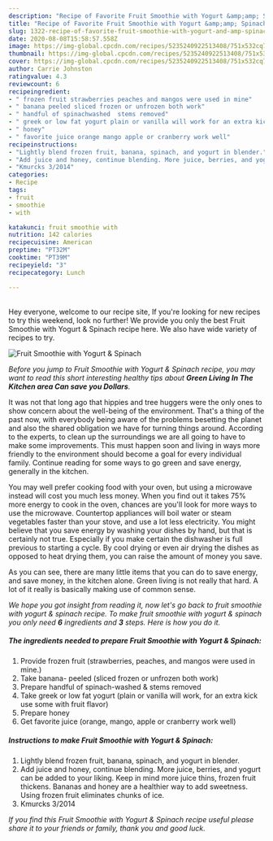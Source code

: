 ```yaml
---
description: "Recipe of Favorite Fruit Smoothie with Yogurt &amp;amp; Spinach"
title: "Recipe of Favorite Fruit Smoothie with Yogurt &amp;amp; Spinach"
slug: 1322-recipe-of-favorite-fruit-smoothie-with-yogurt-and-amp-spinach
date: 2020-08-08T15:58:57.558Z
image: https://img-global.cpcdn.com/recipes/5235240922513408/751x532cq70/fruit-smoothie-with-yogurt-spinach-recipe-main-photo.jpg
thumbnail: https://img-global.cpcdn.com/recipes/5235240922513408/751x532cq70/fruit-smoothie-with-yogurt-spinach-recipe-main-photo.jpg
cover: https://img-global.cpcdn.com/recipes/5235240922513408/751x532cq70/fruit-smoothie-with-yogurt-spinach-recipe-main-photo.jpg
author: Carrie Johnston
ratingvalue: 4.3
reviewcount: 6
recipeingredient:
- " frozen fruit strawberries peaches and mangos were used in mine"
- " banana peeled sliced frozen or unfrozen both work"
- " handful of spinachwashed  stems removed"
- " greek or low fat yogurt plain or vanilla will work for an extra kick use some with fruit flavor"
- " honey"
- " favorite juice orange mango apple or cranberry work well"
recipeinstructions:
- "Lightly blend frozen fruit, banana, spinach, and yogurt in blender."
- "Add juice and honey, continue blending. More juice, berries, and yogurt can be added to your liking. Keep in mind more juice thins, frozen fruit thickens. Bananas and honey are a healthier way to add sweetness. Using frozen fruit eliminates chunks of ice."
- "Kmurcks 3/2014"
categories:
- Recipe
tags:
- fruit
- smoothie
- with

katakunci: fruit smoothie with 
nutrition: 142 calories
recipecuisine: American
preptime: "PT32M"
cooktime: "PT39M"
recipeyield: "3"
recipecategory: Lunch

---
```

<br>
Hey everyone, welcome to our recipe site, If you're looking for new recipes to try this weekend, look no further! We provide you only the best Fruit Smoothie with Yogurt &amp; Spinach recipe here. We also have wide variety of recipes to try.
<br>


![Fruit Smoothie with Yogurt &amp; Spinach](https://img-global.cpcdn.com/recipes/5235240922513408/751x532cq70/fruit-smoothie-with-yogurt-spinach-recipe-main-photo.jpg)

<i>Before you jump to Fruit Smoothie with Yogurt &amp; Spinach recipe, you may want to read this short interesting healthy tips about 
<strong>Green Living In The Kitchen area Can save you Dollars</strong>.</i>
</br>

It was not that long ago that hippies and tree huggers were the only ones to show concern about the well-being of the environment. That's a thing of the past now, with everybody being aware of the problems besetting the planet and also the shared obligation we have for turning things around. According to the experts, to clean up the surroundings we are all going to have to make some improvements. This must happen soon and living in ways more friendly to the environment should become a goal for every individual family. Continue reading for some ways to go green and save energy, generally in the kitchen.

You may well prefer cooking food with your oven, but using a microwave instead will cost you much less money. When you find out it takes 75% more energy to cook in the oven, chances are you'll look for more ways to use the microwave. Countertop appliances will boil water or steam vegetables faster than your stove, and use a lot less electricity. You might believe that you save energy by washing your dishes by hand, but that is certainly not true. Especially if you make certain the dishwasher is full previous to starting a cycle. By cool drying or even air drying the dishes as opposed to heat drying them, you can raise the amount of money you save.

As you can see, there are many little items that you can do to save energy, and save money, in the kitchen alone. Green living is not really that hard. A lot of it really is basically making use of common sense.


<i>We hope you got insight from reading it, now let's go back to fruit smoothie with yogurt &amp; spinach recipe. To make fruit smoothie with yogurt &amp; spinach you only need <strong>6</strong> ingredients and <strong>3</strong> steps. Here is how you do it.
</i>

##### The ingredients needed to prepare Fruit Smoothie with Yogurt &amp; Spinach:

1. Provide  frozen fruit (strawberries, peaches, and mangos were used in mine.)
1. Take  banana- peeled (sliced frozen or unfrozen both work)
1. Prepare  handful of spinach-washed &amp; stems removed
1. Take  greek or low fat yogurt (plain or vanilla will work, for an extra kick use some with fruit flavor)
1. Prepare  honey
1. Get  favorite juice (orange, mango, apple or cranberry work well)


##### Instructions to make Fruit Smoothie with Yogurt &amp; Spinach:

1. Lightly blend frozen fruit, banana, spinach, and yogurt in blender.
1. Add juice and honey, continue blending. More juice, berries, and yogurt can be added to your liking. Keep in mind more juice thins, frozen fruit thickens. Bananas and honey are a healthier way to add sweetness. Using frozen fruit eliminates chunks of ice.
1. Kmurcks 3/2014


<i>If you find this Fruit Smoothie with Yogurt &amp; Spinach recipe useful please share it to your friends or family, thank you and good luck.</i>

